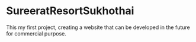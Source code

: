 # SureeratResortSukhothai

This my first project, creating a website that can be developed in the future for commercial purpose.
